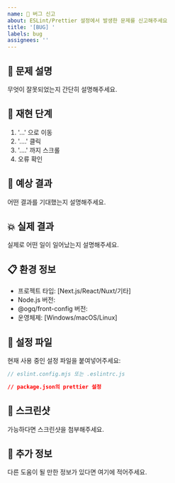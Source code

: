 ```yaml
---
name: 🐛 버그 신고
about: ESLint/Prettier 설정에서 발생한 문제를 신고해주세요
title: '[BUG] '
labels: bug
assignees: ''
---
```


## 🐛 문제 설명
무엇이 잘못되었는지 간단히 설명해주세요.

## 🔄 재현 단계
1. '...' 으로 이동
2. '....' 클릭
3. '....' 까지 스크롤
4. 오류 확인

## 🎯 예상 결과
어떤 결과를 기대했는지 설명해주세요.

## 💥 실제 결과
실제로 어떤 일이 일어났는지 설명해주세요.

## 📋 환경 정보
- 프로젝트 타입: [Next.js/React/Nuxt/기타]
- Node.js 버전:
- @ogq/front-config 버전:
- 운영체제: [Windows/macOS/Linux]

## 📄 설정 파일
현재 사용 중인 설정 파일을 붙여넣어주세요:

```js
// eslint.config.mjs 또는 .eslintrc.js
```

```json
// package.json의 prettier 설정
```

## 📸 스크린샷
가능하다면 스크린샷을 첨부해주세요.

## 📝 추가 정보
다른 도움이 될 만한 정보가 있다면 여기에 적어주세요.